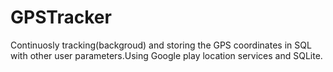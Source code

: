 # GPSTracker
Continuosly tracking(backgroud) and storing the GPS coordinates in SQL with other user parameters.Using Google play location services and SQLite.
